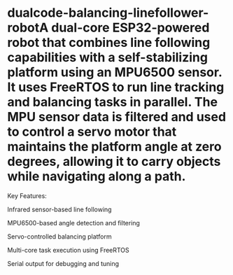 # dualcode-balancing-linefollower-robotA dual-core ESP32-powered robot that combines line following capabilities with a self-stabilizing platform using an MPU6500 sensor. It uses FreeRTOS to run line tracking and balancing tasks in parallel. The MPU sensor data is filtered and used to control a servo motor that maintains the platform angle at zero degrees, allowing it to carry objects while navigating along a path.

Key Features:

Infrared sensor-based line following

MPU6500-based angle detection and filtering

Servo-controlled balancing platform

Multi-core task execution using FreeRTOS

Serial output for debugging and tuning

